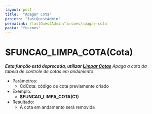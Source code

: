 ```yaml
---
layout: post
title:  "Apagar Cota"
projeto: "fastQuestAdmin"
permalink: /fastQuestAdmin/funcoes/apagar-cota
pasta: "funcoes"
---
```

# $FUNCAO_LIMPA_COTA(Cota)
***Esta função está deprecada, utilizar <a href="/fastQuestAdmin/funcoesv2/limparCotas">Limpar Cotas</a>***
*Apaga a cota da tabela de controle de cotas em andamento*
- Parâmetros:
    - CdCota: código de cota previamente criado
- Exemplo:
    - **$FUNCAO_LIMPA_COTA(C1)**
- Resultado:
    - A cota em andamento será removida

